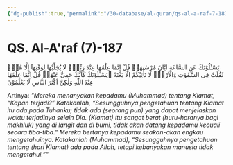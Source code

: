 ```yaml
---
{"dg-publish":true,"permalink":"/30-database/al-quran/qs-al-a-raf-7-187/"}
---
```



# QS. Al-A'raf (7)-187
يَسْـَٔلُوْنَكَ عَنِ السَّاعَةِ اَيَّانَ مُرْسٰىهَاۗ قُلْ اِنَّمَا عِلْمُهَا عِنْدَ رَبِّيْۚ  لَا يُجَلِّيْهَا لِوَقْتِهَآ اِلَّا هُوَۘ ثَقُلَتْ فِى السَّمٰوٰتِ وَالْاَرْضِۗ  لَا تَأْتِيْكُمْ اِلَّا بَغْتَةً ۗيَسْـَٔلُوْنَكَ كَاَنَّكَ حَفِيٌّ عَنْهَاۗ قُلْ اِنَّمَا عِلْمُهَا عِنْدَ اللّٰهِ وَلٰكِنَّ اَكْثَرَ النَّاسِ لَا يَعْلَمُوْنَ 

Artinya: *"Mereka menanyakan kepadamu (Muhammad) tentang Kiamat, “Kapan terjadi?” Katakanlah, “Sesungguhnya pengetahuan tentang Kiamat itu ada pada Tuhanku; tidak ada (seorang pun) yang dapat menjelaskan waktu terjadinya selain Dia. (Kiamat) itu sangat berat (huru-haranya bagi makhluk) yang di langit dan di bumi, tidak akan datang kepadamu kecuali secara tiba-tiba.” Mereka bertanya kepadamu seakan-akan engkau mengetahuinya. Katakanlah (Muhammad), “Sesungguhnya pengetahuan tentang (hari Kiamat) ada pada Allah, tetapi kebanyakan manusia tidak mengetahui.”"*
